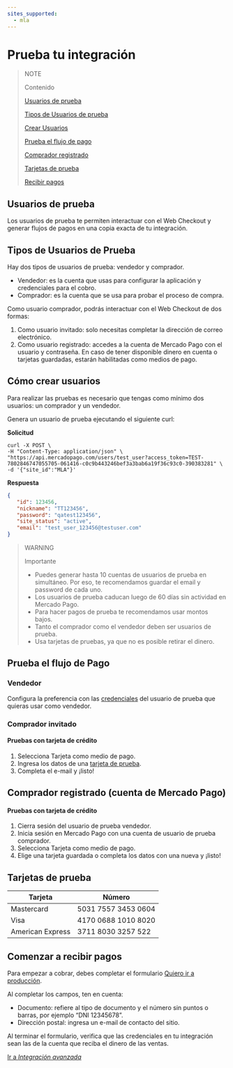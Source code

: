 ```yaml
---
sites_supported:
  - mla
---
```


# Prueba tu integración

>NOTE
>
>Contenido
>
> [Usuarios de prueba](https://beta.mercadopago.com.ar/developers/es/guides/payments/web-payment-checkout/test-integration#bookmark_usuarios_de_prueba)
> 
> [Tipos de Usuarios de prueba](https://beta.mercadopago.com.ar/developers/es/guides/payments/web-payment-checkout/test-integration#bookmark_tipos_deu_usuarios_de_prueba)
> 
> [Crear Usuarios](https://beta.mercadopago.com.ar/developers/es/guides/payments/web-payment-checkout/test-integration#bookmark_cómo_crear_usuarios)
> 
> [Prueba el flujo de pago](https://beta.mercadopago.com.ar/developers/es/guides/payments/web-payment-checkout/test-integration#bookmark_prueba_el_flujo_de_pago)
> 
> [Comprador registrado](https://beta.mercadopago.com.ar/developers/es/guides/payments/web-payment-checkout/test-integration#bookmark_comprador_registrado_(cuenta_de_mercado_pago))
> 
> [Tarjetas de prueba](https://beta.mercadopago.com.ar/developers/es/guides/payments/web-payment-checkout/test-integration#bookmark_tarjetas_de_prueba)
> 
> [Recibir pagos](https://beta.mercadopago.com.ar/developers/es/guides/payments/web-payment-checkout/test-integration#bookmark_comenzar_a_recibir_pagos)

## Usuarios de prueba

Los usuarios de prueba te permiten interactuar con el Web Checkout y generar flujos de pagos en una copia exacta de tu integración.

## Tipos de Usuarios de Prueba

Hay dos tipos de usuarios de prueba: vendedor y comprador.

* Vendedor: es la cuenta que usas para configurar la aplicación y credenciales para el cobro.
* Comprador: es la cuenta que se usa para probar el proceso de compra.

Como usuario comprador, podrás interactuar con el Web Checkout de dos formas:

1. Como usuario invitado: solo necesitas completar la dirección de correo electrónico.
1. Como usuario registrado: accedes a la cuenta de Mercado Pago con el usuario y contraseña. En caso de tener disponible dinero en cuenta o tarjetas guardadas, estarán habilitadas como medios de pago.

## Cómo crear usuarios
Para realizar las pruebas es necesario que tengas como mínimo dos usuarios: un comprador y un vendedor.

Genera un usuario de prueba ejecutando el siguiente curl:

**Solicitud**

 ```curl
curl -X POST \
-H "Content-Type: application/json" \
"https://api.mercadopago.com/users/test_user?access_token=TEST-7802846747055705-061416-c0c9b443246bef3a3bab6a19f36c93c0-390383281" \
-d '{"site_id":"MLA"}'
```

**Respuesta**

 ```json
{
    "id": 123456,
    "nickname": "TT123456",
    "password": "qatest123456",
    "site_status": "active",
    "email": "test_user_123456@testuser.com"
}
```

>WARNING
>
>Importante
>
> * Puedes generar hasta 10 cuentas de usuarios de prueba en simultáneo. Por eso, te recomendamos guardar el email y password de cada uno.
> * Los usuarios de prueba caducan luego de 60 días sin actividad en Mercado Pago.
> * Para hacer pagos de prueba te recomendamos usar montos bajos.
> * Tanto el comprador como el vendedor deben ser usuarios de prueba.
> * Usa tarjetas de pruebas, ya que no es posible retirar el dinero.

## Prueba el flujo de Pago
### Vendedor

Configura la preferencia con las [credenciales](https://www.mercadopago.com/mla/account/credentials) del usuario de prueba que quieras usar como vendedor.

### Comprador invitado

#### Pruebas con tarjeta de crédito

1. Selecciona Tarjeta como medio de pago.
1. Ingresa los datos de una [tarjeta de prueba](https://beta.mercadopago.com.ar/developers/es/guides/payments/web-payment-checkout/advanced-integration#bookmark_tarjetas_de_prueba).
1. Completa el e-mail y ¡listo!

## Comprador registrado (cuenta de Mercado Pago)

#### Pruebas con tarjeta de crédito

1. Cierra sesión del usuario de prueba vendedor.
1. Inicia sesión en Mercado Pago con una cuenta de usuario de prueba comprador.
1. Selecciona Tarjeta como medio de pago.
1. Elige una tarjeta guardada o completa los datos con una nueva y ¡listo!

## Tarjetas de prueba

Tarjeta | Número
------------ | -------------
Mastercard | 5031 7557 3453 0604
Visa | 4170 0688 1010 8020
American Express | 3711 8030 3257 522


## Comenzar a recibir pagos

Para empezar a cobrar, debes completar el formulario [Quiero ir a producción](https://www.mercadopago.com/mla/account/credentials/).

Al completar los campos, ten en cuenta:

* Documento: refiere al tipo de documento y el número sin puntos o barras, por ejemplo “DNI 12345678”.
* Dirección postal: ingresa un e-mail de contacto del sitio.

Al terminar el formulario, verifica que las credenciales en tu integración sean las de la cuenta que reciba el dinero de las ventas.

[Ir a _Integración avanzada_](https://beta.mercadopago.com.ar/developers/es/guides/payments/web-payment-checkout/advanced-integration/)
